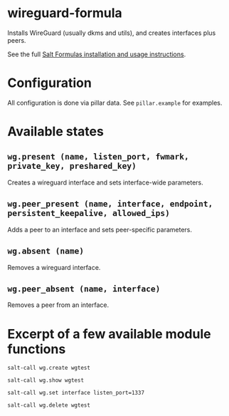 # wireguard-formula

Installs WireGuard (usually dkms and utils), and creates interfaces plus peers.

See the full [Salt Formulas installation and usage instructions](http://docs.saltstack.com/en/latest/topics/development/conventions/formulas.html).

# Configuration

All configuration is done via pillar data. See `pillar.example` for examples.

# Available states

## `wg.present (name, listen_port, fwmark, private_key, preshared_key)`

Creates a wireguard interface and sets interface-wide parameters.

## `wg.peer_present (name, interface, endpoint, persistent_keepalive, allowed_ips)`

Adds a peer to an interface and sets peer-specific parameters.

## `wg.absent (name)`

Removes a wireguard interface.

## `wg.peer_absent (name, interface)`

Removes a peer from an interface.

# Excerpt of a few available module functions

`salt-call wg.create wgtest`

`salt-call wg.show wgtest`

`salt-call wg.set interface listen_port=1337`

`salt-call wg.delete wgtest`

